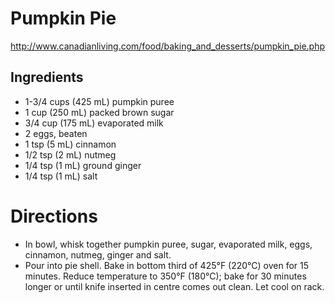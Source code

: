 # Pumpkin Pie
http://www.canadianliving.com/food/baking_and_desserts/pumpkin_pie.php

## Ingredients
* 1-3/4 cups (425 mL) pumpkin puree
* 1 cup (250 mL) packed brown sugar
* 3/4 cup (175 mL) evaporated milk
* 2 eggs, beaten
* 1 tsp (5 mL) cinnamon
* 1/2 tsp (2 mL) nutmeg
* 1/4 tsp (1 mL) ground ginger
* 1/4 tsp (1 mL) salt

# Directions
* In bowl, whisk together pumpkin puree, sugar, evaporated milk, eggs, cinnamon, nutmeg, ginger and salt.
* Pour into pie shell. Bake in bottom third of 425°F (220°C) oven for 15 minutes. Reduce temperature to 350°F (180°C); bake for 30 minutes longer or until knife inserted in centre comes out clean. Let cool on rack.
